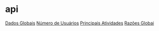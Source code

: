 # api
  [Dados Globais](https://raw.githubusercontent.com/kaon15/api/refs/heads/main/dados-globais.json)
     [Número de Usuários](https://raw.githubusercontent.com/kaon15/api/refs/heads/main/numero-usuarios.json)
        [Principais Atividades](https://raw.githubusercontent.com/kaon15/api/refs/heads/main/principais-atividades.json)
        	 [Razões Globai](https://raw.githubusercontent.com/kaon15/api/refs/heads/main/razoes-globais.json)
